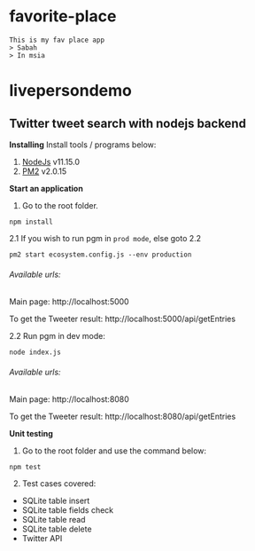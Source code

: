 # favorite-place

```
This is my fav place app
> Sabah
> In msia

```




# livepersondemo
##  Twitter tweet search with nodejs backend

**Installing**
Install tools / programs below:
1. [NodeJs](https://nodejs.org/en/download/) v11.15.0
2. [PM2](https://www.npmjs.com/package/pm2) v2.0.15

**Start an application**
1. Go to the root folder. 
```
npm install
```


2.1 If you wish to run pgm in `prod mode`, else goto 2.2
```
pm2 start ecosystem.config.js --env production
```
###### Available urls:

Main page: http://localhost:5000

To get the Tweeter result: http://localhost:5000/api/getEntries



2.2 Run pgm in dev mode:
```
node index.js
```
###### Available urls:

Main page: http://localhost:8080

To get the Tweeter result: http://localhost:8080/api/getEntries



**Unit testing**
1. Go to the root folder and use the command below:
```
npm test
```
2. Test cases covered:
- SQLite table insert
- SQLite table fields check
- SQLite table read
- SQLite table delete
- Twitter API
